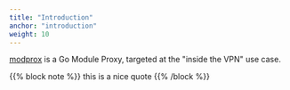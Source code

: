 ```yaml
---
title: "Introduction"
anchor: "introduction"
weight: 10
---
```


[modprox](https://github.com/modprox) is a Go Module Proxy,
targeted at the "inside the VPN" use case.

{{% block note %}}
this is a nice quote
{{% /block %}}

